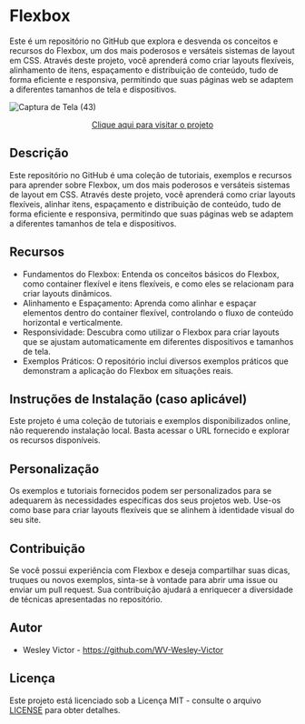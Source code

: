 # Flexbox
 Este é um repositório no GitHub que explora e desvenda os conceitos e recursos do Flexbox, um dos mais poderosos e versáteis sistemas de layout em CSS. Através deste projeto, você aprenderá como criar layouts flexíveis, alinhamento de itens, espaçamento e distribuição de conteúdo, tudo de forma eficiente e responsiva, permitindo que suas páginas web se adaptem a diferentes tamanhos de tela e dispositivos.

![Captura de Tela (43)](https://github.com/WV-Wesley-Victor/Flexbox/assets/137107062/764377ab-abc6-450e-aa6b-58a5d97d6523)
<p align="center">
  <a href="https://wv-wesley-victor.github.io/Flexbox/" target="_blank">Clique aqui para visitar o projeto</a>
</p>

## Descrição
Este repositório no GitHub é uma coleção de tutoriais, exemplos e recursos para aprender sobre Flexbox, um dos mais poderosos e versáteis sistemas de layout em CSS. Através deste projeto, você aprenderá como criar layouts flexíveis, alinhar itens, espaçamento e distribuição de conteúdo, tudo de forma eficiente e responsiva, permitindo que suas páginas web se adaptem a diferentes tamanhos de tela e dispositivos.

## Recursos
* Fundamentos do Flexbox: Entenda os conceitos básicos do Flexbox, como container flexível e itens flexíveis, e como eles se relacionam para criar layouts dinâmicos.
* Alinhamento e Espaçamento: Aprenda como alinhar e espaçar elementos dentro do container flexível, controlando o fluxo de conteúdo horizontal e verticalmente.
* Responsividade: Descubra como utilizar o Flexbox para criar layouts que se ajustam automaticamente em diferentes dispositivos e tamanhos de tela.
* Exemplos Práticos: O repositório inclui diversos exemplos práticos que demonstram a aplicação do Flexbox em situações reais.

## Instruções de Instalação (caso aplicável)
Este projeto é uma coleção de tutoriais e exemplos disponibilizados online, não requerendo instalação local. Basta acessar o URL fornecido e explorar os recursos disponíveis.

## Personalização
Os exemplos e tutoriais fornecidos podem ser personalizados para se adequarem às necessidades específicas dos seus projetos web. Use-os como base para criar layouts flexíveis que se alinhem à identidade visual do seu site.

## Contribuição
Se você possui experiência com Flexbox e deseja compartilhar suas dicas, truques ou novos exemplos, sinta-se à vontade para abrir uma issue ou enviar um pull request. Sua contribuição ajudará a enriquecer a diversidade de técnicas apresentadas no repositório.

## Autor
* Wesley Victor - https://github.com/WV-Wesley-Victor

## Licença
Este projeto está licenciado sob a Licença MIT - consulte o arquivo [LICENSE](LICENSE)  para obter detalhes.
